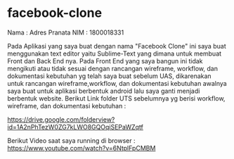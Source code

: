 # facebook-clone

Nama : Adres Pranata
NIM  : 1800018331

Pada Aplikasi yang saya buat dengan nama "Facebook Clone" ini saya buat menggunakan text editor yaitu Sublime-Text yang dimana untuk membuat Front dan Back End nya. Pada Front End yang saya bangun ini tidak mengikuti atau tidak sesuai dengan rancangan wireframe, workflow, dan dokumentasi kebutuhan yg telah saya buat sebelum UAS, dikarenakan untuk rancangan wireframe,workflow, dan dokumentasi kebutuhan awalnya saya buat untuk aplikasi berbentuk android lalu saya ganti menjadi berbentuk website. Berikut Link folder UTS sebelumnya yg berisi workflow, wireframe, dan dokumentasi kebutuhan :

https://drive.google.com/folderview?id=1A2nPhTezW0ZG7kLWO8GQOqiSEPaWZqtf

Berikut Video saat saya running di browser :
https://www.youtube.com/watch?v=6NtplFpCMBM
